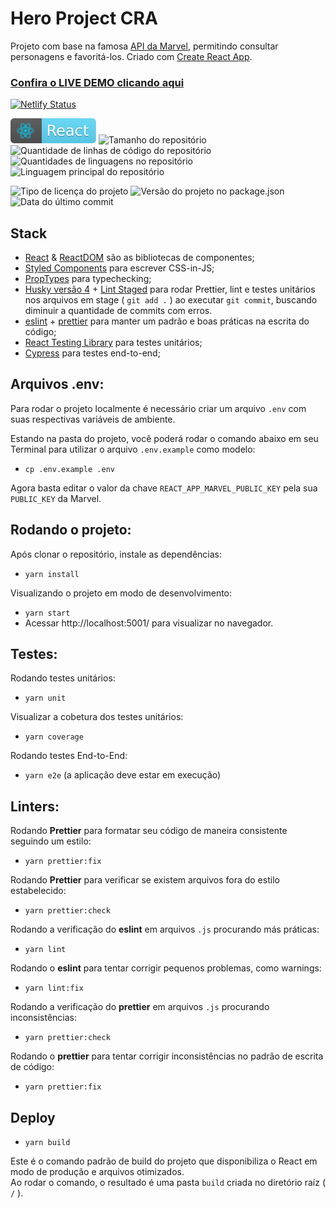 
# **Hero Project CRA**

Projeto com base na famosa [API da Marvel](https://developer.marvel.com/docs), permitindo consultar personagens e favoritá-los. Criado com [Create React App](https://github.com/facebook/create-react-app).

### **[Confira o LIVE DEMO clicando aqui](https://fxdev-heroproject.netlify.app/)**

[![Netlify Status](https://api.netlify.com/api/v1/badges/29200d34-e4b3-4a12-a108-be37e1dde8ee/deploy-status)](https://app.netlify.com/sites/fxdev-heroproject/deploys)

![React](https://github.com//aleen42/badges/raw/master/src/react.svg)
![Tamanho do repositório](https://img.shields.io/github/repo-size/felipexperto/hero-project-cra)
![Quantidade de linhas de código do repositório](https://img.shields.io/tokei/lines/github/felipexperto/hero-project-cra)
![Quantidades de linguagens no repositório](https://img.shields.io/github/languages/count/felipexperto/hero-project-cra)
![Linguagem principal do repositório](https://img.shields.io/github/languages/top/felipexperto/hero-project-cra)

![Tipo de licença do projeto](https://img.shields.io/github/license/felipexperto/hero-project-cra)
![Versão do projeto no package.json](https://img.shields.io/github/package-json/v/felipexperto/hero-project-cra)
![Data do último commit](https://img.shields.io/github/last-commit/felipexperto/hero-project-cra)



## **Stack**

- [React](https://pt-br.reactjs.org/) & [ReactDOM](https://pt-br.reactjs.org/docs/react-dom.html) são as bibliotecas de componentes;
- [Styled Components](https://styled-components.com/) para escrever CSS-in-JS;
- [PropTypes](https://pt-br.reactjs.org/docs/typechecking-with-proptypes.html) para typechecking;
- [Husky versão 4](https://github.com/typicode/husky) + [Lint Staged](https://github.com/okonet/lint-staged) para rodar Prettier, lint e testes unitários nos arquivos em stage ( `git add .` ) ao executar `git commit`, buscando diminuir a quantidade de commits com erros.
- [eslint](https://eslint.org/) + [prettier](https://prettier.io/) para manter um padrão e boas práticas na escrita do código;
- [React Testing Library](https://testing-library.com/docs/react-testing-library/intro/) para testes unitários;
- [Cypress](https://www.cypress.io/) para testes end-to-end;

## **Arquivos .env:**

Para rodar o projeto localmente é necessário criar um arquivo `.env` com suas respectivas variáveis de ambiente.

Estando na pasta do projeto, você poderá rodar o comando abaixo em seu Terminal para utilizar o arquivo `.env.example` como modelo:

* `cp .env.example .env`

Agora basta editar o valor da chave `REACT_APP_MARVEL_PUBLIC_KEY` pela sua `PUBLIC_KEY` da Marvel.


## **Rodando o projeto:**

Após clonar o repositório, instale as dependências:

* `yarn install`


Visualizando o projeto em modo de desenvolvimento:

* `yarn start`
* Acessar http://localhost:5001/ para visualizar no navegador.

## **Testes:**

Rodando testes unitários:

* `yarn unit`

Visualizar a cobetura dos testes unitários:

* `yarn coverage`

Rodando testes End-to-End:

* `yarn e2e` (a aplicação deve estar em execução)


## **Linters:**

Rodando **Prettier** para formatar seu código de maneira consistente seguindo um estilo:

* `yarn prettier:fix`

Rodando **Prettier** para verificar se existem arquivos fora do estilo estabelecido:

* `yarn prettier:check`

Rodando a verificação do **eslint** em arquivos `.js` procurando más práticas:

* `yarn lint`

Rodando o **eslint** para tentar corrigir pequenos problemas, como warnings:

* `yarn lint:fix`

Rodando a verificação do **prettier** em arquivos `.js` procurando inconsistências:

* `yarn prettier:check`

Rodando o **prettier** para tentar corrigir inconsistências no padrão de escrita de código:

* `yarn prettier:fix`

## **Deploy**

* `yarn build`

Este é o comando padrão de build do projeto que disponibiliza o React em modo de produção e arquivos otimizados.  
Ao rodar o comando, o resultado é uma pasta `build` criada no diretório raíz ( `/` ).
